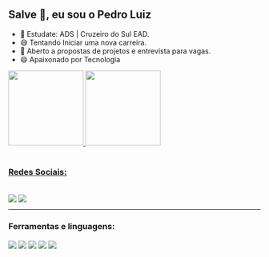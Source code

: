 ## Salve 🤙, eu sou o Pedro Luiz



- 🌱 Estudate: ADS | Cruzeiro do Sul EAD.
- 😅 Tentando Iniciar uma nova carreira.
- 🤝 Aberto a propostas de projetos e entrevista para vagas.
- 😄 Apaixonado por Tecnologia


<div>
  <a href='https://www.linkedin.com/in/imercyzl/' target='_blank'>
  <img height ='150em' src='https://github-readme-stats.vercel.app/api?username=iMercyzl&show_icons=true&theme=onedark'/>
  <img height ='150em' src='https://github-readme-stats.vercel.app/api/top-langs?username=iMercyzl&show_icons=true&theme=onedark&locale=en&layout=compact'/>
</div><br>
  <h3>Redes Sociais:</h3>
    <p algn='left'>
      <a href='https://img.shields.io/badge/LinkedIn-0077B5?style=for-the-badge&logo=linkedin&logoColor=white'
    </p>
  <div style='display: inline block'><br>
    <a href='https://www.linkedin.com/in/imercyzl/'target='_blank' ><img align='center' alt'Linkedinlogo' src ='https://img.shields.io/badge/LinkedIn-0077B5?style=for-the-badge&logo=linkedin&logoColor=white'  /></a>
    <a href='https://twitter.com/imercyzl' target='_blank'><img align='center' alt'Twitterlogo' src ='https://img.shields.io/badge/Twitter-1DA1F2?style=for-the-badge&logo=twitter&logoColor=white'/></a>
  </div>
  
  ---
  <h3>Ferramentas e linguagens:</h3>
  
  <div style='display: inline block'>
    <img align='center' alt'JavaScript' src ='https://img.shields.io/badge/JavaScript-F7DF1E?style=for-the-badge&logo=javascript&logoColor=black'/>
    <img align='center' alt'Html5' src ='https://img.shields.io/badge/HTML5-E34F26?style=for-the-badge&logo=html5&logoColor=white'/>
    <img align='center' alt'Css3' src ='https://img.shields.io/badge/CSS3-1572B6?style=for-the-badge&logo=css3&logoColor=white'/>
    <img align='center' alt'BootStrap' src ='https://img.shields.io/badge/Bootstrap-563D7C?style=for-the-badge&logo=bootstrap&logoColor=white'/>
    <img align='center' alt'Python' src ='https://icongr.am/devicon/python-original-wordmark.svg?size=128&color=currentColor'/>
    
  
  </div>
  
  
